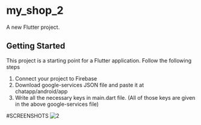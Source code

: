 # my_shop_2

A new Flutter project.

## Getting Started

This project is a starting point for a Flutter application.
Follow the following steps

1. Connect your project to Firebase
2. Download google-services JSON file and paste it at chatapp/android/app
3. Write all the necessary keys in main.dart file. (All of those keys are given in the above google-services file)


#SCREENSHOTS
![2](https://github.com/user-attachments/assets/b0e21015-984a-4d47-82c2-4c783eabf86e)
